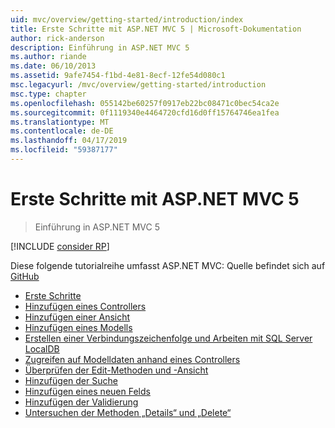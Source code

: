 ```yaml
---
uid: mvc/overview/getting-started/introduction/index
title: Erste Schritte mit ASP.NET MVC 5 | Microsoft-Dokumentation
author: rick-anderson
description: Einführung in ASP.NET MVC 5
ms.author: riande
ms.date: 06/10/2013
ms.assetid: 9afe7454-f1bd-4e81-8ecf-12fe54d080c1
msc.legacyurl: /mvc/overview/getting-started/introduction
msc.type: chapter
ms.openlocfilehash: 055142be60257f0917eb22bc08471c0bec54ca2e
ms.sourcegitcommit: 0f1119340e4464720cfd16d0ff15764746ea1fea
ms.translationtype: MT
ms.contentlocale: de-DE
ms.lasthandoff: 04/17/2019
ms.locfileid: "59387177"
---
```

# <a name="getting-started-with-aspnet-mvc-5"></a>Erste Schritte mit ASP.NET MVC 5

> Einführung in ASP.NET MVC 5

[!INCLUDE [consider RP](../../../../includes/razor.md)]

Diese folgende tutorialreihe umfasst ASP.NET MVC: Quelle befindet sich auf [GitHub](https://github.com/aspnet/AspNetDocs/tree/master/aspnet/mvc/overview/getting-started/introduction/sample/MvcMovie/MvcMovie)

- [Erste Schritte](getting-started.md)
- [Hinzufügen eines Controllers](adding-a-controller.md)
- [Hinzufügen einer Ansicht](adding-a-view.md)
- [Hinzufügen eines Modells](adding-a-model.md)
- [Erstellen einer Verbindungszeichenfolge und Arbeiten mit SQL Server LocalDB](creating-a-connection-string.md)
- [Zugreifen auf Modelldaten anhand eines Controllers](accessing-your-models-data-from-a-controller.md)
- [Überprüfen der Edit-Methoden und -Ansicht](examining-the-edit-methods-and-edit-view.md)
- [Hinzufügen der Suche](adding-search.md)
- [Hinzufügen eines neuen Felds](adding-a-new-field.md)
- [Hinzufügen der Validierung](adding-validation.md)
- [Untersuchen der Methoden „Details“ und „Delete“](examining-the-details-and-delete-methods.md)
